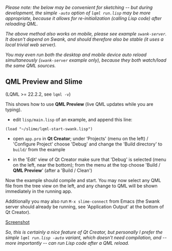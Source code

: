 
*Please note: the below may be convenient for sketching -- but during
development, the simple `-auto` option of `lqml run.lisp` may be more
appropriate, because it allows for re-initialization (calling Lisp code) after
reloading QML.*

*The above method also works on mobile, please see example `swank-server`. It
doesn't depend on Swank, and should therefore also be stable (it uses a local
trivial web server).*

*You may even run both the desktop and mobile device auto reload simultaneously
(`swank-server` example only), because they both watch/load the same QML
sources.*


QML Preview and Slime
---------------------

(LQML >= 22.2.2, see `lqml -v`)

This shows how to use **QML Preview** (live QML updates while you are typing).

* edit `lisp/main.lisp` of an example, and append this line:
```
(load "~/slime/lqml-start-swank.lisp")
```
* open `app.pro` in **Qt Creator**; under 'Projects' (menu on the left) /
  'Configure Project' choose 'Debug' and change the 'Build directory' to
  `build/` from the example

* in the 'Edit' view of Qt Creator make sure that 'Debug' is selected (menu on
  the left, near the bottom); from the menu at the top choose 'Build / **QML
  Preview**' (after a 'Build / Clean')

Now the example should compile and start. You may now select any QML file from
the tree view on the left, and any change to QML will be shown immediately in
the running app.

Additionally you may also run `M-x slime-connect` from Emacs (the Swank server
should already be running, see 'Application Output' at the bottom of Qt
Creator).

[Screenshot](screenshots/qml-live-preview-and-slime.jpg)

*So, this is certainly a nice feature of Qt Creator, but personally I prefer
the simple `lqml run.lisp -auto` variant, which doesn't need compilation, and
-- more importantly -- can run Lisp code after a QML reload.*
